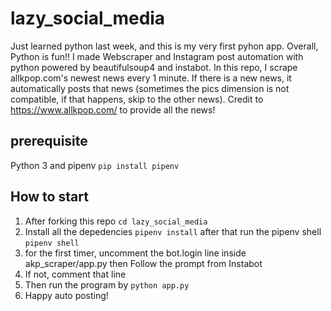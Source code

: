 # lazy_social_media
Just learned python last week, and this is my very first pyhon app. Overall, Python is fun!! I made Webscraper and Instagram post automation with python powered by beautifulsoup4 and instabot. In this repo, I scrape allkpop.com's newest news every 1 minute. 
If there is a new news, it automatically posts that news (sometimes the pics dimension is not compatible, if that happens, skip to the other news). Credit to https://www.allkpop.com/ to provide all the news!
## prerequisite
Python 3 and pipenv 
```pip install pipenv```

## How to start
1. After forking this repo ```cd lazy_social_media```
2. Install all the depedencies ```pipenv install``` after that run the pipenv shell ```pipenv shell```
3. for the first timer, uncomment the bot.login line inside akp_scraper/app.py then Follow the prompt from Instabot
4. If not, comment that line
5. Then run the program by ```python app.py```
6. Happy auto posting!
